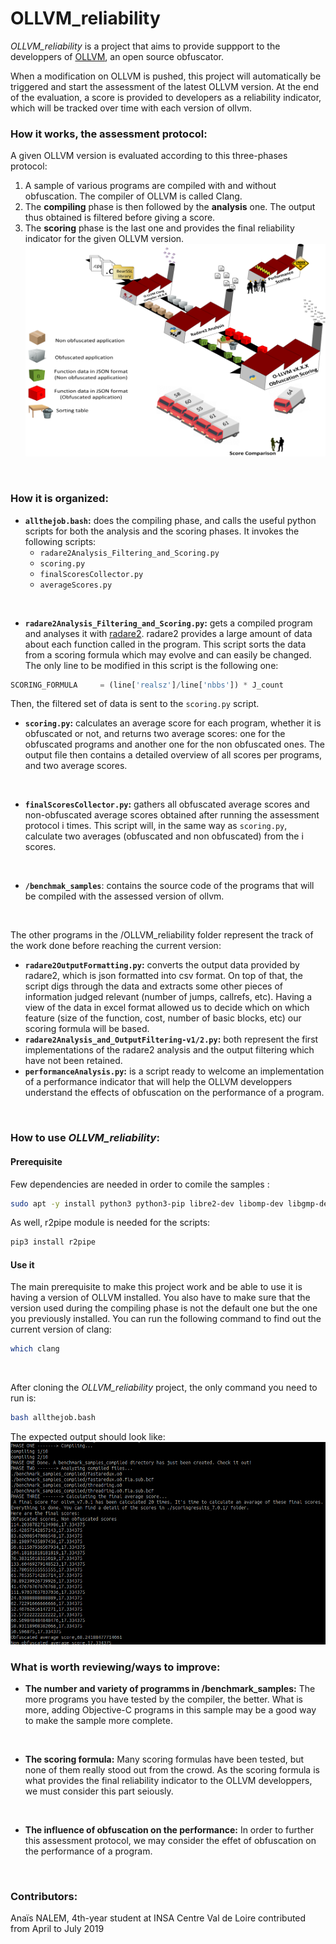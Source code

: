 # OLLVM_reliability


*OLLVM_reliability* is a project that aims to provide suppport to the developpers of [OLLVM](https://github.com/ita-msc/obfuscator), an open source obfuscator.

When a modification on OLLVM is pushed, this project will automatically be triggered and start the assessment of the latest OLLVM version. At the end of the evaluation, a score is provided to developers as a reliability indicator, which will be tracked over time with each version of ollvm.
<br/>

### How it works, the assessment protocol:
A given OLLVM version is evaluated according to this three-phases protocol:
1) A sample of various programs are compiled with and without obfuscation. The compiler of OLLVM is called Clang.
2) The **compiling** phase is then followed by the **analysis** one. The output thus obtained is filtered before giving a score. 
3) The **scoring** phase is the last one and provides the final reliability indicator for the given OLLVM version.
![assessment protocole](Docs/assessment_protocol.png)
<br/>


### How it is organized:
* __```allthejob.bash```:__ does the compiling phase, and calls the useful python scripts for both the analysis and the scoring phases. 
It invokes the following scripts:  
    * ```radare2Analysis_Filtering_and_Scoring.py```
    * ```scoring.py```
    * ```finalScoresCollector.py```
    * ```averageScores.py```
<br/>

* __```radare2Analysis_Filtering_and_Scoring.py```:__ gets a compiled program and analyses it with [radare2](https://github.com/radare/radare2). radare2 provides a large amount of data about each function called in the program. This script sorts the data from a scoring formula which may evolve and can easily be changed. The only line to be modified in this script is the following one: 
```python 
SCORING_FORMULA     = (line['realsz']/line['nbbs']) * J_count
```
Then, the filtered set of data is sent to the ```scoring.py``` script.
<br/>

* __```scoring.py```:__ calculates an average score for each program, whether it is obfuscated or not, and returns two average scores: one for the obfuscated programs and another one for the non obfuscated ones. The output file then contains a detailed overview of all scores per programs, and two average scores.
<br/>

* __```finalScoresCollector.py```:__ gathers all obfuscated average scores and non-obfuscated average scores obtained after running the assessment protocol i times. This script will, in the same way as ```scoring.py```, calculate two averages (obfuscated and non obfuscated) from the i scores.
<br/>

* __```/benchmak_samples```__: contains the source code of the programs that will be compiled with the assessed version of ollvm.
<br/>

The other programs in the /OLLVM_reliability folder represent the track of the work done before reaching the current version:

* __```radare2OutputFormatting.py```:__ converts the output data provided by radare2, which is json formatted into csv format. On top of that, the script digs through the data and extracts some other pieces of information judged relevant (number of jumps, callrefs, etc). Having a view of the data in excel format allowed us to decide which on which feature (size of the function, cost, number of basic blocks, etc) our scoring formula will be based. 
* __```radare2Analysis_and_OutputFiltering-v1/2.py```:__ both represent the first implementations of the radare2 analysis and the output filtering which have not been retained.
* __```performanceAnalysis.py```:__ is a script ready to welcome an implementation of a performance indicator that will help the OLLVM developpers understand the effects of obfuscation on the performance of a program.
<br/>

### How to use _OLLVM_reliability_:

#### Prerequisite

Few dependencies are needed in order to comile the samples :
```bash
sudo apt -y install python3 python3-pip libre2-dev libomp-dev libgmp-dev libgmp3-dev radare2
```
As well, r2pipe module is needed for the scripts:
```bash
pip3 install r2pipe
```

#### Use it

The main prerequisite to make this project work and be able to use it is having a version of OLLVM installed. 
You also have to make sure that the version used during the compiling phase is not the default one but the one you previously installed.
You can run the following command to find out the current version of clang:
```bash
which clang
```
<br/>

After cloning the _OLLVM_reliability_ project, the only command you need to run is:
```bash
bash allthejob.bash
```
The expected output should look like:
![expected_screenshot](Docs/screenshot_mdreadme.PNG)
<br/>

### What is worth reviewing/ways to improve:
* __The number and variety of programms in /benchmark_samples:__ The more programs you have tested by the compiler, the better. What is more, adding Objective-C programs in this sample may be a good way to make the sample more complete. 
<br/>

* __The scoring formula:__ Many scoring formulas have been tested, but none of them really  stood out from the crowd. As the scoring formula is what provides the final reliability indicator to the OLLVM developpers, we must consider this part seiously.
<br/>

* __The influence of obfuscation on the performance:__ In order to further this assessment protocol, we may consider the effet of obfuscation on the performance of a program.


<br/>

### Contributors:
Anaïs NALEM, 4th-year student at INSA Centre Val de Loire contributed from April to July 2019
